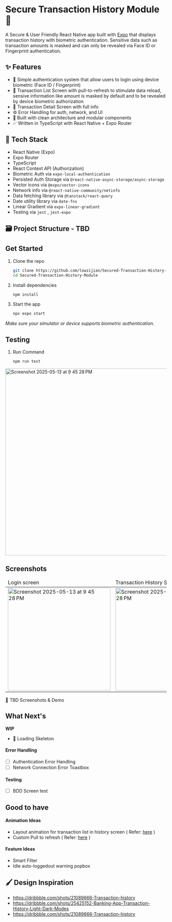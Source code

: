 # Secure Transaction History Module 🔐

A Secure & User Friendly React Native app built with [Expo](https://expo.dev) that displays transaction history with biometric authentication. Sensitive data such as transaction amounts is masked and can only be revealed via Face ID or Fingerprint authentication.

## ✨ Features
- 🔐 Simple authentication system that allow users to login using device biometric (Face ID / Fingerprint)
- 📄 Transaction List Screen with pull-to-refresh to stimulate data reload, sensive information like amount is masked by default and to be revealed by device biometric authorization
- 📌 Transaction Detail Screen with full info
- ⚙️ Error Handling for auth, network, and UI
- 💅 Built with clean architecture and modular components
- ✅ Written in TypeScript with React Native + Expo Router

## 🧱 Tech Stack
- React Native (Expo)
- Expo Router
- TypeScript
- React Context API (Authorization)
- Biometric Auth via `expo-local-authentication`
- Persisted Auth Storage via `@react-native-async-storage/async-storage`
- Vector icons via `@expo/vector-icons`
- Network info via `@react-native-community/netinfo`
- Data fetching library via `@tanstack/react-query`
- Date utility library via `date-fns`
- Linear Gradient via `expo-linear-gradient`
- Testing via `jest` , `jest-expo`

## 🗃️ Project Structure - TBD

## Get Started

1. Clone the repo

   ``` bash
   git clone https://github.com/lowzijian/Secured-Transaction-History-Module.git
   cd Secured-Transaction-History-Module
   ```

2. Install dependencies

   ```bash
   npm install
   ```

3. Start the app

   ```bash
   npx expo start
   ```
_Make sure your simulator or device supports biometric authentication._


## Testing

1. Run Command

   ```bash
   npm run test
   ```


<img width="583" alt="Screenshot 2025-05-13 at 9 45 28 PM" src="https://github.com/user-attachments/assets/ffba897c-94f7-489c-85e7-78520aaaffaf" />



## Screenshots

<table>
   <thead>
      <tr>
         <td>Login screen</td>
         <td>Transaction History Screen</td>
         <td>Transaction Detail Screen</td>
      </tr>
   </thead>
   <tbody>
      <tr>
         <td>
            <img width="320" alt="Screenshot 2025-05-13 at 9 45 28 PM" src="https://github.com/user-attachments/assets/880b7474-9844-4ce8-8b06-d83545354ebb" />
         </td>
           <td>
            <img width="320" alt="Screenshot 2025-05-13 at 9 45 28 PM" src="https://github.com/user-attachments/assets/6bc8bf2c-e333-4225-b0c2-78f295734d92" />
         </td>   
           <td>
            <img width="320" alt="Screenshot 2025-05-13 at 9 45 28 PM" src="https://github.com/user-attachments/assets/8a11f0db-0cae-421f-97dc-8b53fc5f74ce" />
         </td>   
      </tr>
   </tbody>
</table>

👷  TBD Screenshots & Demo

## What Next's

 **WIP**
- 👷  Loading Skeleton

#### Error Handling
- [ ] Authentication Error Handling
- [ ] Network Connection Error Toastbox

#### Testing 
- [ ] BDD Screen test


## Good to have

#### Animation Ideas
- Layout animation for transaction list in history screen ( Refer: [here](https://docs.swmansion.com/react-native-reanimated/docs/layout-animations/entering-exiting-animations) )
- Custom Pull to refresh ( Refer: [here](https://blog.cloudboost.io/building-a-custom-refresh-animation-in-react-native-using-reanimated-9b64212a0366) )

#### Feature Ideas
- Smart Filter
- Idle auto-loggedout warning popbox


## 🖌️ Design Inspiration
- https://dribbble.com/shots/21089666-Transaction-history
- https://dribbble.com/shots/25425152-Banking-App-Transaction-History-Light-Dark-Modes
- https://dribbble.com/shots/21089666-Transaction-history
